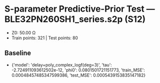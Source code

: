 # S-parameter Predictive-Prior Test — BLE32PN260SH1_series.s2p (S12)
- Z0: 50.00 Ω
- Train points: 321  |  Test points: 80

## Baseline
- {'model': 'delay+poly_complex_logf(deg=3)', 'tau': -2.724911093612502e-12, 'phi0': 0.0801501721151773, 'train_MSE': 0.00048457485347599386, 'test_MSE': 0.0005439153835147182}